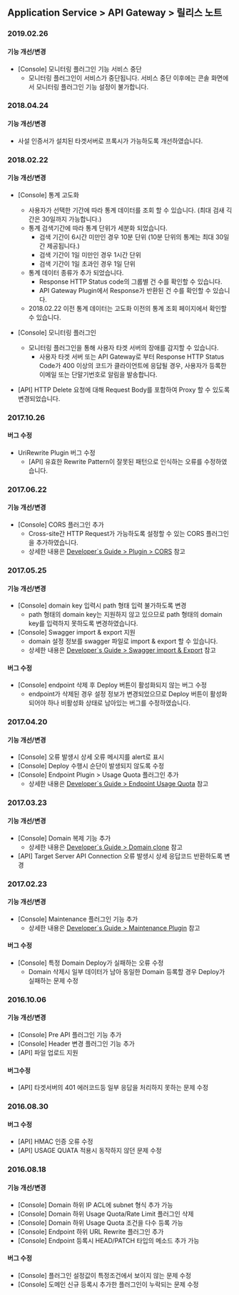 ## Application Service > API Gateway > 릴리스 노트

### 2019.02.26

#### 기능 개선/변경
* [Console] 모니터링 플러그인 기능 서비스 중단 
  * 모니터링 플러그인이 서비스가 중단됩니다. 서비스 중단 이후에는 콘솔 화면에서 모니터링 플러그인 기능 설정이 불가합니다. 


### 2018.04.24

#### 기능 개선/변경 
* 사설 인증서가 설치된 타겟서버로 프록시가 가능하도록 개선하였습니다. 

### 2018.02.22

#### 기능 개선/변경
* [Console] 통계 고도화 
  * 사용자가 선택한 기간에 따라 통계 데이터를 조회 할 수 있습니다. (최대 검새 긱간은 30일까지 가능합니다.)
  * 통계 검색기간에 따라 통계 단위가 세분화 되었습니다.  
    * 검색 기간이 6시간 미만인 경우 10분 단위 (10분 단위의 통계는 최대 30일간 제공됩니다.)
    * 검색 기간이 1일 미만인 경우 1시간 단위
    * 검색 기간이 1일 초과인 경우 1일 단위
  * 통계 데이터 종류가 추가 되었습니다. 
    * Response HTTP Status code의 그룹별 건 수를 확인할 수 있습니다.
    * API Gateway Plugin에서 Response가 반환된 건 수를 확인할 수 있습니다.
  * 2018.02.22 이전 통계 데이터는 고도화 이전의 통계 조회 페이지에서 확인할 수 있습니다. 

* [Console] 모니터링 플러그인 
  * 모니터링 플러그인을 통해 사용자 타겟 서버의 장애를 감지할 수 있습니다. 
    * 사용자 타겟 서버 또는 API Gateway로 부터 Response HTTP Status Code가 400 이상의 코드가 클라이언트에 응답될 경우, 사용자가 등록한 이메일 또는 단말기번호로 알림을 발송합니다. 
* [API] HTTP Delete 요청에 대해 Request Body를 포함하여 Proxy 할 수 있도록 변경되었습니다. 


### 2017.10.26

#### 버그 수정
- UriRewrite Plugin 버그 수정 
  - [API] 유효한 Rewrite Pattern이 잘못된 패턴으로 인식하는 오류를 수정하였습니다. 

### 2017.06.22

#### 기능 개선/변경
- [Console] CORS 플러그인 추가
  - Cross-site간 HTTP Request가 가능하도록 설정할 수 있는 CORS 플러그인을 추가하였습니다.
  - 상세한 내용은 <a href="/ko/Application%20Service/API%20Gateway/ko/console-guide/#corscross-origin-resource-sharing" target="_blank">Developer`s Guide > Plugin > CORS</a> 참고

### 2017.05.25

#### 기능 개선/변경
- [Console] domain key 입력시 path 형태 입력 불가하도록 변경
  - path 형태의 domain key는 지원하지 않고 있으므로 path 형태의 domain key를 입력하지 못하도록 변경하였습니다.  
- [Console] Swagger import & export 지원
  - domain 설정 정보를 swagger 파일로 import & export 할 수 있습니다.  
  - 상세한 내용은 <a href="/ko/Application%20Service/API%20Gateway/ko/console-guide/#swagger-import-export" target="_blank">Developer`s Guide > Swagger import & Export</a> 참고

#### 버그 수정
- [Console] endpoint 삭제 후 Deploy 버튼이 활성화되지 않는 버그 수정
  - endpoint가 삭제된 경우 설정 정보가 변경되었으므로 Deploy 버튼이 활성화되어야 하나 비활성화 상태로 남아있는 버그를 수정하였습니다.

### 2017.04.20

#### 기능 개선/변경
- [Console] 오류 발생시 상세 오류 메시지를 alert로 표시
- [Console] Deploy 수행시 순단이 발생되지 않도록 수정
- [Console] Endpoint Plugin > Usage Quota 플러그인 추가
  - 상세한 내용은 <a href="/ko/Application%20Service/API%20Gateway/ko/console-guide/#usage-quota" target="_blank">Developer`s Guide > Endpoint Usage Quota</a> 참고

### 2017.03.23

#### 기능 개선/변경
- [Console] Domain 복제 기능 추가
  - 상세한 내용은 <a href="/ko/Application%20Service/API%20Gateway/ko/console-guide/#_5" target="_blank">Developer`s Guide > Domain clone</a> 참고
- [API] Target Server API Connection 오류 발생시 상세 응답코드 반환하도록 변경

### 2017.02.23

#### 기능 개선/변경
- [Console] Maintenance 플러그인 기능 추가
  - 상세한 내용은 <a href="/ko/Application%20Service/API%20Gateway/ko/console-guide/#maintenance" target="_blank">Developer`s Guide > Maintenance Plugin</a> 참고

#### 버그 수정
- [Console] 특정 Domain Deploy가 실패하는 오류 수정  
  - Domain 삭제시 일부 데이터가 남아 동일한 Domain 등록할 경우 Deploy가 실패하는 문제 수정

### 2016.10.06

#### 기능 개선/변경
- [Console] Pre API 플러그인 기능 추가
- [Console] Header 변경 플러그인 기능 추가
- [API] 파일 업로드 지원

#### 버그수정
- [API] 타겟서버의 401 에러코드등 일부 응답을 처리하지 못하는 문제 수정

### 2016.08.30

#### 버그 수정
- [API] HMAC 인증 오류 수정
- [API] USAGE QUATA 적용시 동작하지 않던 문제 수정

### 2016.08.18

#### 기능 개선/변경
- [Console] Domain 하위  IP ACL에 subnet 형식 추가 가능
- [Console] Domain 하위 Usage Quota/Rate Limit 플러그인 삭제
- [Console] Domain 하위 Usage Quota 조건을 다수 등록 가능
- [Console] Endpoint 하위 URL Rewrite 플러그인 추가
- [Console] Endpoint 등록시  HEAD/PATCH 타입의 메소드 추가 가능

#### 버그 수정
- [Console] 플러그인 설정값이 특정조건에서 보이지 않는 문제 수정
- [Console] 도메인 신규 등록시 추가한 플러그인이 누락되는 문제 수정